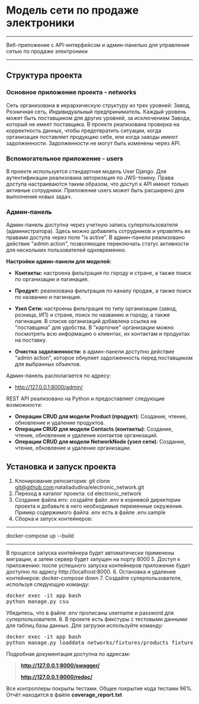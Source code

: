 # Модель сети по продаже электроники

***
Веб-приложение с API-интерфейсом и админ-панелью для управления сетью по продаже электроники
***

## Структура проекта

### Основное приложение проекта - networks
Сеть организована в иерархическую структуру из трех уровней: Завод, Розничная сеть, Индивидуальный предприниматель. 
Каждый уровень может быть поставщиком для других уровней, за исключением Завода, который не имеет поставщика. 
В проекте реализована проверка на корректность данных, чтобы предотвратить ситуации, когда организация поставляет продукцию себе, или когда заводы имеют задолженности. 
Задолженности не могут быть изменены через API.

### Вспомогательное приложение - users
В проекте используется стандартная модель User Django. Для аутентификации реализована авторизация по JWS-токену. 
Права доступа настраиваются таким образом, что доступ к API имеют только активные сотрудники. 
Приложение users может быть расширено для выполнения новых задач.

### Админ-панель
Админ-панель доступна через учетную запись суперпользователя (администратора). 
Здесь можно добавлять сотрудников и управлять их правами доступа через поле "is active". 
В админ-панели реализовано действие "admin action", позволяющее переключать статус активности для нескольких пользователей одновременно.

**Настройки админ-панели для моделей:**

* **Контакты:** настроена фильтрация по городу и стране, а также поиск по организации и пагинация.

* **Продукт:** реализована фильтрация по каналу продаж, а также поиск по названию и пагинация.

* **Узел Сети:** настроены фильтрация по типу организации (завод, розница, ИП) и стране, поиск по названию и городу, а также пагинация.
В списке организаций добавлена ссылка на "поставщика" для удобства.
В "карточке" организации можно посмотреть всю информацию о клиентах, их контактам и продуктах на поставку.

* **Очистка задолженности:** в админ-панели доступно действие "admin action", которое обнуляет задолженность перед поставщиком для выбранных объектов.

Админ-панель располагается по адресу:
- http://127.0.0.1:8000/admin/

REST API реализовано на Python и предоставляет следующие возможности:

- **Операции CRUD для модели Product (продукт)**: Создание, чтение, обновление и удаление продуктов.
- **Операции CRUD для модели Contacts (контакты)**: Создание, чтение, обновление и удаление контактов организаций.
- **Операции CRUD для модели NetworkNode (узел сети)**: Создание, чтение, обновление и удаление организации.

## Установка и запуск проекта

1. Клонирование репозитория: git clone git@github.com:nataliadudina/electronic_network.git
2. Переход в каталог проекта: cd electronic_network
3. Создание файла.env: создайте файл .env в корневой директории проекта и добавьте в него необходимые переменные окружения. 
Пример содержимого файла .env есть в файле .env.sample
4. Сборка и запуск контейнеров: 
***
docker-compose up --build 
***
В процессе запуска контейнера будет автоматически применены миграции, а затем сервер будет запущен на порту 8000
5. Доступ к приложению: после успешного запуска контейнеров приложение будет доступно по адресу http://localhost:8000. 
6. Остановка и удаление контейнеров: docker-compose down 
7. Создайте суперпользователя, используя следующую команду: 
<pre>
docker exec -it app bash
python manage.py csu
</pre>
Убедитесь, что в файле .env прописаны username и password для суперпользователя.
8. В проекте есть фикстуры с тестовыми данными для таблиц базы данных. Для загрузки используйте команду:
<pre>
docker exec -it app bash
python manage.py loaddata networks/fixtures/products_fixtures.json networks/fixtures/сontacts_fixtures.json networks/fixtures/networks_fixtures.json
</pre>

Подробная документация доступна по адресам:

> **http://127.0.0.1:8000/swagger/**
> 
> **http://127.0.0.1:8000/redoc/**

Все контроллеры покрыты тестами. Общее покрытие кода тестами 96%. Отчёт находится в файле **coverage_report.txt**  